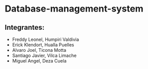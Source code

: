 # Database-management-system
## Integrantes:
* Freddy Leonel, Humpiri Valdivia 
* Erick Klendort, Hualla Puelles
* Alvaro Joel, Ticona Motta
* Santiago Javier, Vilca Limache
* Miguel Angel, Deza Cuela
